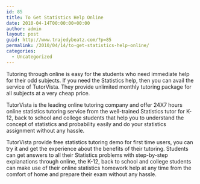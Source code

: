 ```yaml
---
id: 85
title: To Get Statistics Help Online
date: 2010-04-14T00:00:00+00:00
author: admin
layout: post
guid: http://www.trajedybeatz.com/?p=85
permalink: /2010/04/14/to-get-statistics-help-online/
categories:
  - Uncategorized
---
```

Tutoring through online is easy for the students who need immediate help for their odd subjects. If you need the Statistics help, then you can avail the service of TutorVista. They provide unlimited monthly tutoring package for all subjects at a very cheap price.

TutorVista is the leading online tutoring company and offer 24X7 hours online statistics tutoring service from the well-trained Statistics tutor for K-12, back to school and college students that help you to understand the concept of statistics and probability easily and do your statistics assignment without any hassle.

TutorVista provide free statistics tutoring demo for first time users, you can try it and get the experience about the benefits of their tutoring. Students can get answers to all their Statistics problems with step-by-step explanations through online, the K-12, back to school and college students can make use of their online statistics homework help at any time from the comfort of home and prepare their exam without any hassle.
